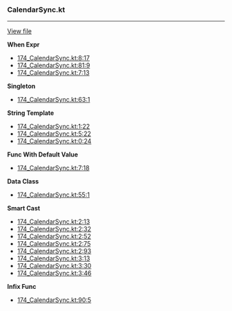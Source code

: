 ### CalendarSync.kt
---
[View file](files/174_CalendarSync.kt)

**When Expr**

 - [174_CalendarSync.kt:8:17](files/174_CalendarSync.kt#L8:)
 - [174_CalendarSync.kt:81:9](files/174_CalendarSync.kt#L81)
 - [174_CalendarSync.kt:7:13](files/174_CalendarSync.kt#L7:)

**Singleton**

 - [174_CalendarSync.kt:63:1](files/174_CalendarSync.kt#L63)

**String Template**

 - [174_CalendarSync.kt:1:22](files/174_CalendarSync.kt#L1:)
 - [174_CalendarSync.kt:5:22](files/174_CalendarSync.kt#L5:)
 - [174_CalendarSync.kt:0:24](files/174_CalendarSync.kt#L0:)

**Func With Default Value**

 - [174_CalendarSync.kt:7:18](files/174_CalendarSync.kt#L7:)

**Data Class**

 - [174_CalendarSync.kt:55:1](files/174_CalendarSync.kt#L55)

**Smart Cast**

 - [174_CalendarSync.kt:2:13](files/174_CalendarSync.kt#L2:)
 - [174_CalendarSync.kt:2:32](files/174_CalendarSync.kt#L2:)
 - [174_CalendarSync.kt:2:52](files/174_CalendarSync.kt#L2:)
 - [174_CalendarSync.kt:2:75](files/174_CalendarSync.kt#L2:)
 - [174_CalendarSync.kt:2:93](files/174_CalendarSync.kt#L2:)
 - [174_CalendarSync.kt:3:13](files/174_CalendarSync.kt#L3:)
 - [174_CalendarSync.kt:3:30](files/174_CalendarSync.kt#L3:)
 - [174_CalendarSync.kt:3:46](files/174_CalendarSync.kt#L3:)

**Infix Func**

 - [174_CalendarSync.kt:90:5](files/174_CalendarSync.kt#L90)

